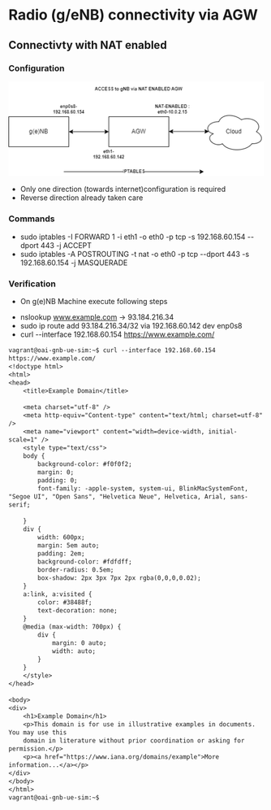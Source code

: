 # Radio (g/eNB) connectivity via AGW

## Connectivty with NAT enabled

### Configuration
![NAT ENABLED CONNECTIVITY](./enB-Iptable-Configuration.drawio.png)

* Only one direction (towards internet)configuration is required
* Reverse direction already taken care

### Commands
- sudo iptables -I FORWARD 1 -i eth1 -o eth0 -p tcp  -s 192.168.60.154 --dport 443 -j ACCEPT
- sudo iptables -A POSTROUTING -t nat -o eth0 -p tcp --dport 443 -s 192.168.60.154 -j MASQUERADE

### Verification

* On g(e)NB Machine execute following steps

- nslookup www.example.com -> 93.184.216.34
- sudo ip route add 93.184.216.34/32 via  192.168.60.142 dev enp0s8
- curl --interface 192.168.60.154 https://www.example.com/
```
vagrant@oai-gnb-ue-sim:~$ curl --interface 192.168.60.154 https://www.example.com/
<!doctype html>
<html>
<head>
    <title>Example Domain</title>

    <meta charset="utf-8" />
    <meta http-equiv="Content-type" content="text/html; charset=utf-8" />
    <meta name="viewport" content="width=device-width, initial-scale=1" />
    <style type="text/css">
    body {
        background-color: #f0f0f2;
        margin: 0;
        padding: 0;
        font-family: -apple-system, system-ui, BlinkMacSystemFont, "Segoe UI", "Open Sans", "Helvetica Neue", Helvetica, Arial, sans-serif;

    }
    div {
        width: 600px;
        margin: 5em auto;
        padding: 2em;
        background-color: #fdfdff;
        border-radius: 0.5em;
        box-shadow: 2px 3px 7px 2px rgba(0,0,0,0.02);
    }
    a:link, a:visited {
        color: #38488f;
        text-decoration: none;
    }
    @media (max-width: 700px) {
        div {
            margin: 0 auto;
            width: auto;
        }
    }
    </style>
</head>

<body>
<div>
    <h1>Example Domain</h1>
    <p>This domain is for use in illustrative examples in documents. You may use this
    domain in literature without prior coordination or asking for permission.</p>
    <p><a href="https://www.iana.org/domains/example">More information...</a></p>
</div>
</body>
</html>
vagrant@oai-gnb-ue-sim:~$
```

